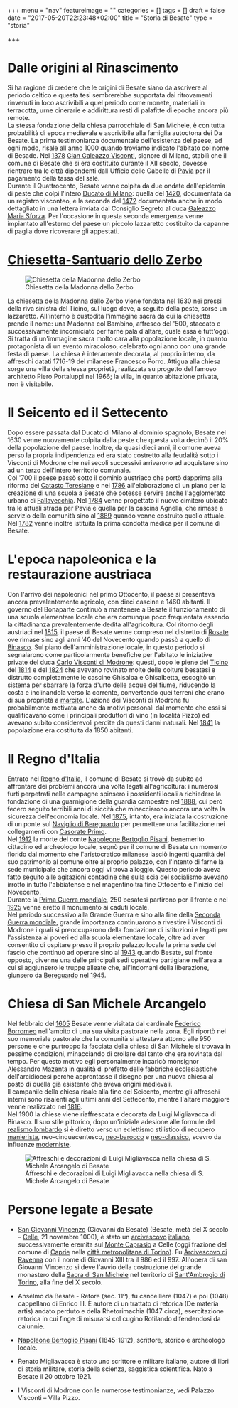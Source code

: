 +++
menu = "nav"
featureimage = ""
categories = []
tags = []
draft = false
date = "2017-05-20T22:23:48+02:00"
title = "Storia di Besate"
type = "storia"

+++

# Dalle origini al Rinascimento

Si ha ragione di credere che le origini di Besate siano da ascrivere al periodo celtico e questa tesi sembrerebbe supportata dai ritrovamenti rinvenuti in loco ascrivibili a quel periodo come monete, materiali in terracotta, urne cinerarie e addirittura resti di palafitte di epoche ancora più remote.  
La stessa fondazione della chiesa parrocchiale di San Michele, è con tutta probabilità di epoca medievale e ascrivibile alla famiglia autoctona dei Da Besate. La prima testimonianza documentale dell'esistenza del paese, ad ogni modo, risale all'anno 1000 quando troviamo indicato l'abitato col nome di Besade. Nel [1378](https://it.wikipedia.org/wiki/1378) [Gian Galeazzo Visconti](https://it.wikipedia.org/wiki/Gian_Galeazzo_Visconti), signore di Milano, stabilì che il comune di Besate che si era costituito durante il XII secolo, dovesse rientrare tra le città dipendenti dall'Ufficio delle Gabelle di [Pavia](https://it.wikipedia.org/wiki/Pavia) per il pagamento della tassa del sale.  
Durante il Quattrocento, Besate venne colpita da due ondate dell'epidemia di peste che colpì l'intero [Ducato di Milano](https://it.wikipedia.org/wiki/Ducato_di_Milano): quella del [1420](https://it.wikipedia.org/wiki/1420), documentata da un registro visconteo, e la seconda del [1472](https://it.wikipedia.org/wiki/1472) documentata anche in modo dettagliato in una lettera inviata dal Consiglio Segreto al duca [Galeazzo Maria Sforza](https://it.wikipedia.org/wiki/Galeazzo_Maria_Sforza). Per l'occasione in questa seconda emergenza venne impiantato all'esterno del paese un piccolo lazzaretto costituito da capanne di paglia dove ricoverare gli appestati.  

# [Chiesetta-Santuario dello Zerbo](http://www.touringclub.it/destinazione/141221/chiesetta-santuario-dello-zerbo)

<figure>
    <img class="article-img" src="/img/storia/chiesetta_zerbo.jpg" alt="Chiesetta della Madonna dello Zerbo" title="Chiesetta della Madonna dello Zerbo">
    <figcaption>Chiesetta della Madonna dello Zerbo</figcaption>
</figure>

La chiesetta della Madonna dello Zerbo viene fondata nel 1630 nei pressi della riva sinistra del Ticino, sul luogo dove, a seguito della peste, sorse un lazzaretto. All'interno è custodita l'immagine sacra da cui la chiesetta prende il nome: una Madonna col Bambino, affresco del '500, staccato e successivamente incorniciato per farne pala d'altare, quale essa è tutt'oggi. Si tratta di un'immagine sacra molto cara alla popolazione locale, in quanto protagonista di un evento miracoloso, celebrato ogni anno con una grande festa di paese. La chiesa è interamente decorata, al proprio interno, da affreschi datati 1716-19 del milanese Francesco Porro. Attigua alla chiesa sorge una villa della stessa proprietà, realizzata su progetto del famoso architetto Piero Portaluppi nel 1966; la villa, in quanto abitazione privata, non è visitabile.  

# Il Seicento ed il Settecento

Dopo essere passata dal Ducato di Milano al dominio spagnolo, Besate nel 1630 venne nuovamente colpita dalla peste che questa volta decimò il 20% della popolazione del paese. Inoltre, da quasi dieci anni, il comune aveva perso la propria indipendenza ed era stato costretto alla feudalità sotto i Visconti di Modrone che nei secoli successivi arrivarono ad acquistare sino ad un terzo dell'intero territorio comunale.  
Col '700 il paese passò sotto il dominio austriaco che portò dapprima alla riforma del [Catasto Teresiano](https://it.wikipedia.org/wiki/Catasto_Teresiano) e nel [1786](https://it.wikipedia.org/wiki/1786) all'elaborazione di un piano per la creazione di una scuola a Besate che potesse servire anche l'agglomerato urbano di [Fallavecchia](https://it.wikipedia.org/wiki/Fallavecchia). Nel [1784](https://it.wikipedia.org/wiki/1784) venne progettato il nuovo cimitero ubicato tra le attuali strada per Pavia e quella per la cascina Agnella, che rimase a servizio della comunità sino al [1889](https://it.wikipedia.org/wiki/1889) quando venne costruito quello attuale. Nel [1782](https://it.wikipedia.org/wiki/1782) venne inoltre istituita la prima condotta medica per il comune di Besate.  

# L'epoca napoleonica e la restaurazione austriaca

Con l'arrivo dei napoleonici nel primo Ottocento, il paese si presentava ancora prevalentemente agricolo, con dieci cascine e 1460 abitanti. Il governo del Bonaparte continuò a mantenere a Besate il funzionamento di una scuola elementare locale che era comunque poco frequentata essendo la cittadinanza prevalentemente dedita all'agricoltura. Col ritorno degli austriaci nel [1815](https://it.wikipedia.org/wiki/1815), il paese di Besate venne compreso nel distretto di [Rosate](https://it.wikipedia.org/wiki/Rosate) ove rimase sino agli anni '40 del Novecento quando passò a quello di [Binasco](https://it.wikipedia.org/wiki/Binasco). Sul piano dell'amministrazione locale, in questo periodo si segnalarono come particolarmente benefiche per l'abitato le iniziative private del duca [Carlo Visconti di Modrone](https://it.wikipedia.org/wiki/Carlo_Visconti_di_Modrone_(1770-1836)): questi, dopo le piene del [Ticino](https://it.wikipedia.org/wiki/Ticino_(fiume)) del [1814](https://it.wikipedia.org/wiki/1814) e del [1824](https://it.wikipedia.org/wiki/1824) che avevano rovinato molte delle colture besatesi e distrutto completamente le cascine Ghisalba e Ghisalbetta, escogitò un sistema per sbarrare la forza d'urto delle acque del fiume, riducendo la costa e inclinandola verso la corrente, convertendo quei terreni che erano di sua proprietà a [marcite](https://it.wikipedia.org/wiki/Marcita). L'azione dei Visconti di Modrone fu probabilmente motivata anche da motivi personali dal momento che essi si qualificavano come i principali produttori di vino (in località Pizzo) ed avevano subito considerevoli perdite da questi danni naturali. Nel [1841](https://it.wikipedia.org/wiki/1841) la popolazione era costituita da 1850 abitanti.  

# Il Regno d'Italia 

Entrato nel [Regno d'Italia](https://it.wikipedia.org/wiki/Regno_d%27Italia), il comune di Besate si trovò da subito ad affrontare dei problemi ancora una volta legati all'agricoltura: i numerosi furti perpetrati nelle campagne spinsero i possidenti locali a richiedere la fondazione di una guarnigione della guardia campestre nel [1888](https://it.wikipedia.org/wiki/1888), cui però fecero seguito terribili anni di siccità che minacciarono ancora una volta la sicurezza dell'economia locale. Nel [1875](https://it.wikipedia.org/wiki/1875), intanto, era iniziata la costruzione di un ponte sul [Naviglio di Bereguardo](https://it.wikipedia.org/wiki/Naviglio_di_Bereguardo) per permettere una facilitazione nei collegamenti con [Casorate Primo](https://it.wikipedia.org/wiki/Casorate_Primo).  
Nel [1912](https://it.wikipedia.org/wiki/1912) la morte del conte [Napoleone Bertoglio Pisani](https://it.wikipedia.org/wiki/Napoleone_Bertoglio_Pisani), benemerito cittadino ed archeologo locale, segnò per il comune di Besate un momento florido dal momento che l'aristocratico milanese lasciò ingenti quantità del suo patrimonio al comune oltre al proprio palazzo, con l'intento di farne la sede municipale che ancora oggi vi trova alloggio. Questo periodo aveva fatto seguito alle agitazioni contadine che sulla scia del [socialismo](https://it.wikipedia.org/wiki/Socialismo) avevano irrotto in tutto l'abbiatense e nel magentino tra fine Ottocento e l'inizio del Novecento.  
Durante la [Prima Guerra mondiale](https://it.wikipedia.org/wiki/Prima_Guerra_mondiale), 250 besatesi partirono per il fronte e nel [1925](https://it.wikipedia.org/wiki/1925) venne eretto il monumento ai caduti locale.  
Nel periodo successivo alla Grande Guerra e sino alla fine della [Seconda Guerra mondiale](https://it.wikipedia.org/wiki/Seconda_Guerra_mondiale), grande importanza continuarono a rivestire i Visconti di Modrone i quali si preoccuparono della fondazione di istituzioni e legati per l'assistenza ai poveri ed alla scuola elementare locale, oltre ad aver consentito di ospitare presso il proprio palazzo locale la prima sede del fascio che continuò ad operare sino al [1943](https://it.wikipedia.org/wiki/1943) quando Besate, sul fronte opposto, divenne una delle principali sedi operative partigiane nell'area a cui si aggiunsero le truppe alleate che, all'indomani della liberazione, giunsero da [Bereguardo](https://it.wikipedia.org/wiki/Bereguardo) nel [1945](https://it.wikipedia.org/wiki/1945).  

# Chiesa di San Michele Arcangelo

Nel febbraio del [1605](https://it.wikipedia.org/wiki/1605) Besate venne visitata dal cardinale [Federico Borromeo](https://it.wikipedia.org/wiki/Federico_Borromeo) nell'ambito di una sua visita pastorale nella zona. Egli riportò nel suo memoriale pastorale che la comunità si attestava attorno alle 950 persone e che purtroppo la facciata della chiesa di San Michele si trovava in pessime condizioni, minacciando di crollare dal tanto che era rovinata dal tempo. Per questo motivo egli personalmente incaricò monsignor Alessandro Mazenta in qualità di prefetto delle fabbriche ecclesiastiche dell'arcidiocesi perché approntasse il disegno per una nuova chiesa al posto di quella già esistente che aveva origini medievali.  
Il campanile della chiesa risale alla fine del Seicento, mentre gli affreschi interni sono risalenti agli ultimi anni del Settecento, mentre l'altare maggiore venne realizzato nel [1816](https://it.wikipedia.org/wiki/1816).  
Nel 1900  la chiese viene riaffrescata e decorata  da Luigi Migliavacca di Binasco. Il suo stile pittorico, dopo un'iniziale adesione alle formule del [realismo lombardo](https://it.wikipedia.org/wiki/Realismo_esistenziale_(pittura)) si è diretto verso un eclettismo stilistico di recupero [manierista](https://it.wikipedia.org/wiki/Manierismo), neo-cinquecentesco, [neo-barocco](https://it.wikipedia.org/wiki/Architettura_neobarocca) e [neo-classico](https://it.wikipedia.org/wiki/Neoclassicismo), scevro da influenze [moderniste](https://it.wikipedia.org/wiki/Modernismo).  

<figure>
    <img class="article-img" src="/img/storia/san_michele.jpeg" alt="Affreschi e decorazioni di Luigi Migliavacca nella chiesa di S. Michele Arcangelo di Besate" title="Affreschi e decorazioni di Luigi Migliavacca nella chiesa di S. Michele Arcangelo di Besate">
    <figcaption>Affreschi e decorazioni di Luigi Migliavacca nella chiesa di S. Michele Arcangelo di Besate</figcaption>
</figure>

# Persone legate a Besate

* [San Giovanni Vincenzo](https://it.wikipedia.org/wiki/San_Giovanni_Vincenzo) (Giovanni da Besate) (Besate, metà del X secolo – [Celle](https://it.wikipedia.org/wiki/Caprie), 21 novembre 1000), è stato un [arcivescovo](https://it.wikipedia.org/wiki/Arcivescovo) [italiano](https://it.wikipedia.org/wiki/Italia), successivamente eremita sul [Monte Caprasio](https://it.wikipedia.org/wiki/Monte_Caprasio) a Celle (oggi frazione del comune di [Caprie](https://it.wikipedia.org/wiki/Caprie) nella [città metropolitana di Torino](https://it.wikipedia.org/wiki/Citt%C3%A0_metropolitana_di_Torino)). Fu [Arcivescovo di Ravenna](https://it.wikipedia.org/wiki/Arcivescovo_di_Ravenna) con il nome di Giovanni XIII tra il 986 ed il 997. All'opera di san Giovanni Vincenzo si deve l'avvio della costruzione del grande monastero della [Sacra di San Michele](https://it.wikipedia.org/wiki/Sacra_di_San_Michele) nel territorio di [Sant'Ambrogio di Torino](https://it.wikipedia.org/wiki/Sant%27Ambrogio_di_Torino), alla fine del X secolo.  

* Ansélmo da Besate  - Retore (sec. 11º), fu cancelliere (1047) e poi (1048) cappellano di Enrico III. È autore di un trattato di retorica (De materia artis) andato perduto e della Rhetorimachia (1047 circa), esercitazione retorica in cui finge di misurarsi col cugino Rotilando difendendosi da calunnie.  

* [Napoleone Bertoglio Pisani](https://it.wikipedia.org/wiki/Napoleone_Bertoglio_Pisani) (1845-1912), scrittore, storico e archeologo locale.  

* Renato Migliavacca è stato uno scrittore e militare italiano, autore di libri di storia militare, storia della scienza, saggistica scientifica. Nato a Besate il 20 ottobre 1921.  

* I Visconti di Modrone con le numerose testimonianze, vedi Palazzo Visconti – Villa Pizzo.  



